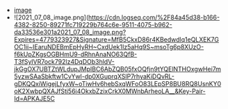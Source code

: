 - [image](https://trello-attachments.s3.amazonaws.com/609f0c22a2a4758c82203f99/60cec00bc92da61ee201a356/62bb90d650392404a852b13a962b4549/image.png)
- ![2021_07_08_image.png](https://cdn.logseq.com/%2F84a45d38-b166-4382-8250-89271fc719229b764c6e-9511-4075-b962-da33536e301a2021_07_08_image.png?Expires=4779323927&Signature=MfB5CkxD86r4KBedwdlq1eQLXEK7GOC1ii~IEaruNDEBmEpHyRH~CxdUek1Iz5aHq9S~msoTg6p8XUzO-f6kUpZKgsOGBHmU9-dRhnAnaNO63QfB-T3fSyIVR7ock792lz4DqDOb3hldV-jkGgOX7UBTZtWLdupJMpIBC6AbZQB05fxOQfjn9tYQElNTHOxgwHei7m5yzwSAaSbkftw1CvYwl-dp0XGuprqXSlP7rhyaKiDQvRL-gDKQQxiWigejLfyxW~oTiwHv6hebSxqWFoO83LEpSP8BU8RQ8UsnKY0oK2XwbpQXAJfSti56i4OkxbZzixCrkX0MWnbArheoLA__&Key-Pair-Id=APKAJE5C
